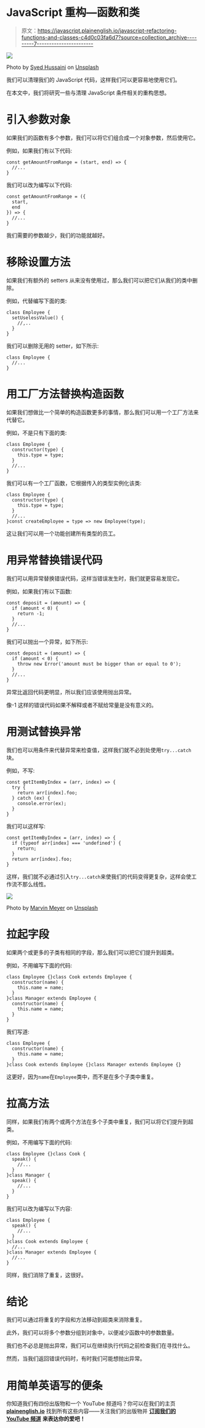 # JavaScript 重构—函数和类

> 原文：<https://javascript.plainenglish.io/javascript-refactoring-functions-and-classes-c4d0c03fa6d7?source=collection_archive---------7----------------------->

![](img/ac23f4c33c007cfcb5c1307cf24e6b5c.png)

Photo by [Syed Hussaini](https://unsplash.com/@syhussaini?utm_source=medium&utm_medium=referral) on [Unsplash](https://unsplash.com?utm_source=medium&utm_medium=referral)

我们可以清理我们的 JavaScript 代码，这样我们可以更容易地使用它们。

在本文中，我们将研究一些与清理 JavaScript 条件相关的重构思想。

# 引入参数对象

如果我们的函数有多个参数，我们可以将它们组合成一个对象参数，然后使用它。

例如，如果我们有以下代码:

```
const getAmountFromRange = (start, end) => {
  //...
}
```

我们可以改为编写以下代码:

```
const getAmountFromRange = ({
  start,
  end
}) => {
  //...
}
```

我们需要的参数越少，我们的功能就越好。

# 移除设置方法

如果我们有额外的 setters 从来没有使用过，那么我们可以把它们从我们的类中删除。

例如，代替编写下面的类:

```
class Employee {
  setUselessValue() {
    //,..
  }
}
```

我们可以删除无用的 setter，如下所示:

```
class Employee {
  //...
}
```

# 用工厂方法替换构造函数

如果我们想做比一个简单的构造函数更多的事情，那么我们可以用一个工厂方法来代替它。

例如，不是只有下面的类:

```
class Employee {
  constructor(type) {
    this.type = type;
  }
  //...
}
```

我们可以有一个工厂函数，它根据传入的类型实例化该类:

```
class Employee {
  constructor(type) {
    this.type = type;
  }
  //...
}const createEmployee = type => new Employee(type);
```

这让我们可以用一个功能创建所有类型的员工。

# 用异常替换错误代码

我们可以用异常替换错误代码，这样当错误发生时，我们就更容易发现它。

例如，如果我们有以下函数:

```
const deposit = (amount) => {
  if (amount < 0) {
    return -1;
  }
  //...
}
```

我们可以抛出一个异常，如下所示:

```
const deposit = (amount) => {
  if (amount < 0) {
    throw new Error('amount must be bigger than or equal to 0');
  }
  //...
}
```

异常比返回代码更明显，所以我们应该使用抛出异常。

像-1 这样的错误代码如果不解释或者不赋给常量是没有意义的。

# 用测试替换异常

我们也可以用条件来代替异常来检查值，这样我们就不必到处使用`try...catch`块。

例如，不写:

```
const getItemByIndex = (arr, index) => {
  try {
    return arr[index].foo;
  } catch (ex) {
    console.error(ex);
  }
}
```

我们可以这样写:

```
const getItemByIndex = (arr, index) => {
  if (typeof arr[index] === 'undefined') {
    return;
  }
  return arr[index].foo;
}
```

这样，我们就不必通过引入`try...catch`来使我们的代码变得更复杂，这样会使工作流不那么线性。

![](img/75be87cf2bb07d47dd6243b39d4485b3.png)

Photo by [Marvin Meyer](https://unsplash.com/@marvelous?utm_source=medium&utm_medium=referral) on [Unsplash](https://unsplash.com?utm_source=medium&utm_medium=referral)

# 拉起字段

如果两个或更多的子类有相同的字段，那么我们可以把它们提升到超类。

例如，不用编写下面的代码:

```
class Employee {}class Cook extends Employee {
  constructor(name) {
    this.name = name;
  }
}class Manager extends Employee {
  constructor(name) {
    this.name = name;
  }
}
```

我们写道:

```
class Employee {
  constructor(name) {
    this.name = name;
  }
}class Cook extends Employee {}class Manager extends Employee {}
```

这更好，因为`name`在`Employee`类中，而不是在多个子类中重复。

# 拉高方法

同样，如果我们有两个或两个方法在多个子类中重复，我们可以将它们提升到超类。

例如，不用编写下面的代码:

```
class Employee {}class Cook {
  speak() {
    //...
  }
}class Manager {
  speak() {
    //...
  }
}
```

我们可以改为编写以下内容:

```
class Employee {
  speak() {
    //...
  }
}class Cook extends Employee {
  //...
}class Manager extends Employee {
  //...
}
```

同样，我们消除了重复，这很好。

# 结论

我们可以通过将重复的字段和方法移动到超类来消除重复。

此外，我们可以将多个参数分组到对象中，以便减少函数中的参数数量。

我们也不必总是抛出异常，我们可以在继续执行代码之前检查我们在寻找什么。

然而，当我们返回错误代码时，有时我们可能想抛出异常。

# **用简单英语写的便条**

你知道我们有四份出版物和一个 YouTube 频道吗？你可以在我们的主页 [**plainenglish.io**](https://plainenglish.io/) 找到所有这些内容——关注我们的出版物并 [**订阅我们的 YouTube 频道**](https://www.youtube.com/channel/UCtipWUghju290NWcn8jhyAw) **来表达你的爱吧！**